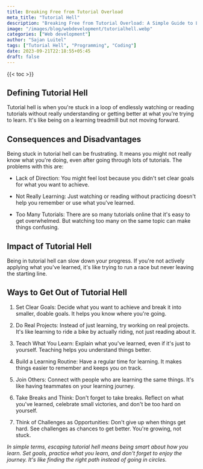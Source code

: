 ```yaml
---
title: Breaking Free from Tutorial Overload
meta_title: "Tutorial Hell"
description: "Breaking Free from Tutorial Overload: A Simple Guide to Learning Success"
image: "/images/blog/webdevelopment/tutorialhell.webp"
categories: ["Web development"]
author: "Sajan Luitel"
tags: ["Tutorial Hell", "Programming", "Coding"]
date: 2023-09-21T22:18:55+05:45
draft: false
---
```

{{< toc >}}

## Defining Tutorial Hell

Tutorial hell is when you're stuck in a loop of endlessly watching or reading tutorials without really understanding or getting better at what you're trying to learn. It's like being on a learning treadmill but not moving forward.

## Consequences and Disadvantages

Being stuck in tutorial hell can be frustrating. It means you might not really know what you're doing, even after going through lots of tutorials. The problems with this are:

- Lack of Direction: You might feel lost because you didn't set clear goals for what you want to achieve.
  
- Not Really Learning: Just watching or reading without practicing doesn't help you remember or use what you've learned.

- Too Many Tutorials: There are so many tutorials online that it's easy to get overwhelmed. But watching too many on the same topic can make things confusing.

## Impact of Tutorial Hell

Being in tutorial hell can slow down your progress. If you're not actively applying what you've learned, it's like trying to run a race but never leaving the starting line.

## Ways to Get Out of Tutorial Hell

1. Set Clear Goals: Decide what you want to achieve and break it into smaller, doable goals. It helps you know where you're going.

2. Do Real Projects: Instead of just learning, try working on real projects. It's like learning to ride a bike by actually riding, not just reading about it.

3. Teach What You Learn: Explain what you've learned, even if it's just to yourself. Teaching helps you understand things better.

4. Build a Learning Routine: Have a regular time for learning. It makes things easier to remember and keeps you on track.

5. Join Others: Connect with people who are learning the same things. It's like having teammates on your learning journey.

6. Take Breaks and Think: Don't forget to take breaks. Reflect on what you've learned, celebrate small victories, and don't be too hard on yourself.

7. Think of Challenges as Opportunities: Don't give up when things get hard. See challenges as chances to get better. You're growing, not stuck.

*In simple terms, escaping tutorial hell means being smart about how you learn. Set goals, practice what you learn, and don't forget to enjoy the journey. It's like finding the right path instead of going in circles.*
